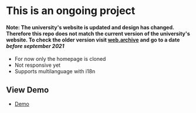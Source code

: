 # This is an ongoing project

#### Note: The university's website is updated and design has changed. Therefore this repo does not match the current version of the university's website. To check the older version visit [web.archive](https://web.archive.org) and go to a date *before september 2021*

- For now only the homepage is cloned
- Not responsive yet
- Supports multilanguage with i18n

## View Demo
- [Demo](https://gokseloz-acu-clone-reactjs.netlify.app/)
